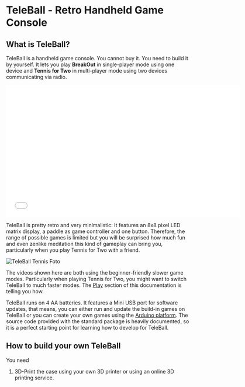 TeleBall - Retro Handheld Game Console
======================================

What is TeleBall?
-----------------

TeleBall is a handheld game console. You cannot buy it. You need to build it
by yourself. It lets you play **BreakOut** in single-player mode using one
device and **Tennis for Two** in multi-player mode using two devices
communicating via radio.

<iframe width="640" height="360" src="//www.youtube.com/embed/JpwP330C6q0" frameborder="0" allowfullscreen></iframe>

TeleBall is pretty retro and very minimalistic: It features an
8x8 pixel LED matrix display, a paddle as game controller and one button.
Therefore, the range of possible games is limited but you will be surprised
how much fun and even zenlike meditation this kind of gameplay can bring you,
particularly when you play Tennis for Two with a friend.

![TeleBall Tennis Foto](https://github.com/sy2002/TeleBall/raw/master/doc/tennis.jpg)

The videos shown here are both using the beginner-friendly slower game modes.
Particularly when playing Tennis for Two, you might want to switch TeleBall to much
faster modes. The [Play](play.html) section of this documentation is telling you how.

TeleBall runs on 4 AA batteries. It features a Mini USB port for software updates,
that means, you can either run and update the build-in games on TeleBall or you can
create your own games using the [Arduino platform](http://www.arduino.cc). The source
code provided with the standard package is heavily documented, so it is a perfect
starting point for learning how to develop for TeleBall.

How to build your own TeleBall
------------------------------

You need

1. 3D-Print the case using your own 3D printer or using an online 3D printing service.